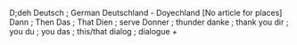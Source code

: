D;deh
Deutsch ; German
Deutschland - Doyechland [No article for places]
Dann ; Then
Das ; That
Dien ; serve
Donner ; thunder
danke ; thank you
dir ; you
du ; you
das ; this/that
dialog ; dialogue +

